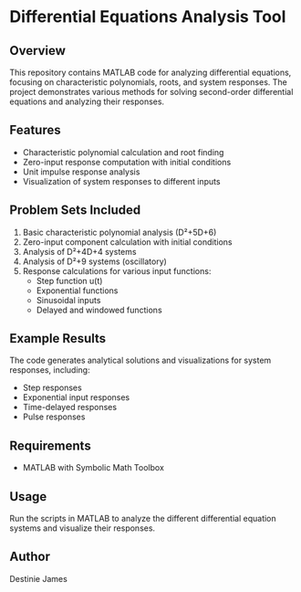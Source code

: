# Differential Equations Analysis Tool

## Overview
This repository contains MATLAB code for analyzing differential equations, focusing on characteristic polynomials, roots, and system responses. The project demonstrates various methods for solving second-order differential equations and analyzing their responses.

## Features
- Characteristic polynomial calculation and root finding
- Zero-input response computation with initial conditions
- Unit impulse response analysis
- Visualization of system responses to different inputs

## Problem Sets Included
1. Basic characteristic polynomial analysis (D²+5D+6)
2. Zero-input component calculation with initial conditions
3. Analysis of D²+4D+4 systems
4. Analysis of D²+9 systems (oscillatory)
5. Response calculations for various input functions:
   - Step function u(t)
   - Exponential functions
   - Sinusoidal inputs
   - Delayed and windowed functions

## Example Results
The code generates analytical solutions and visualizations for system responses, including:
- Step responses
- Exponential input responses
- Time-delayed responses
- Pulse responses

## Requirements
- MATLAB with Symbolic Math Toolbox

## Usage
Run the scripts in MATLAB to analyze the different differential equation systems and visualize their responses.

## Author
Destinie James 